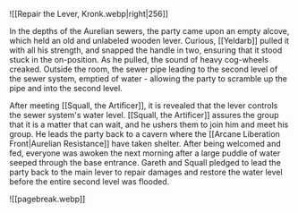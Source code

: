 ![[Repair the Lever, Kronk.webp|right|256]]

In the depths of the Aurelian sewers, the party came upon an empty alcove, which held an old and unlabeled wooden lever. Curious, [[Yeldarb]] pulled it with all his strength, and snapped the handle in two, ensuring that it stood stuck in the on-position. As he pulled, the sound of heavy cog-wheels creaked. Outside the room, the sewer pipe leading to the second level of the sewer system, emptied of water - allowing the party to scramble up the pipe and into the second level.

After meeting [[Squall, the Artificer]], it is revealed that the lever controls the sewer system's water level. [[Squall, the Artificer]] assures the group that it is a matter that can wait, and he ushers them to join him and meet his group. He leads the party back to a cavern where the [[Arcane Liberation Front|Aurelian Resistance]] have taken shelter. After being welcomed and fed, everyone was awoken the next morning after a large puddle of water seeped through the base entrance. Gareth and Squall pledged to lead the party back to the main lever to repair damages and restore the water level before the entire second level was flooded.

![[pagebreak.webp]]
